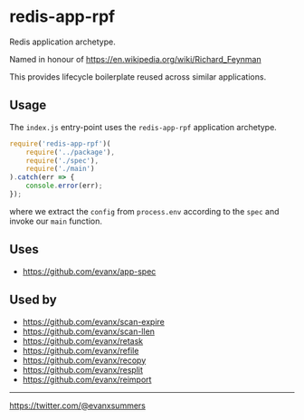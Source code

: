 
# redis-app-rpf

Redis application archetype.

Named in honour of https://en.wikipedia.org/wiki/Richard_Feynman 

This provides lifecycle boilerplate reused across similar applications.


## Usage

The `index.js` entry-point uses the `redis-app-rpf` application archetype.
```javascript
require('redis-app-rpf')(
    require('../package'),
    require('./spec'),
    require('./main')
).catch(err => {
    console.error(err);
});
```
where we extract the `config` from `process.env` according to the `spec` and invoke our `main` function.

## Uses

- https://github.com/evanx/app-spec

## Used by

- https://github.com/evanx/scan-expire
- https://github.com/evanx/scan-llen
- https://github.com/evanx/retask
- https://github.com/evanx/refile
- https://github.com/evanx/recopy
- https://github.com/evanx/resplit
- https://github.com/evanx/reimport

<hr>

https://twitter.com/@evanxsummers

